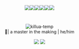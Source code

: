 ### 
<p align="center"><a href="https://www.facebook.com/miggypawaon/"><img src="https://img.shields.io/badge/Facebook-1877F2?style=for-the-badge&logo=facebook&logoColor=white"></img></a><a href="https://twitter.com/miggy_pawaon"><img src="https://img.shields.io/badge/Twitter-1DA1F2?style=for-the-badge&logo=twitter&logoColor=white"></img></a><a href="https://www.linkedin.com/in/louispawaon/"><img src="https://img.shields.io/badge/LinkedIn-0077B5?style=for-the-badge&logo=linkedin&logoColor=white"></img></a><a href="https://www.hackerrank.com/tremor6916"><img src="https://img.shields.io/badge/-Hackerrank-2EC866?style=for-the-badge&logo=HackerRank&logoColor=white"></img></a><a href="https://www.freecodecamp.org/louispawaon"><img src="https://img.shields.io/badge/free%20code%20camp-27273D?style=for-the-badge&logo=freecodecamp&logoColor=white"></img></a><a href="https://myanimelist.net/profile/6916tremor"><img src="https://img.shields.io/badge/Myanimelist-2E51A2?style=for-the-badge&logo=myanimelist&logoColor=white"></img></a></p>
<br>
<p align="center">
<img align="center" alt="killua-temp" src="https://raw.githubusercontent.com/tremor6916/tremor6916/main/musashi.gif" style="max-width;100">
<br>
👹| a master in the making | he/him 
</p>
<p align="center">
<img align="center" src="https://github-readme-stats.vercel.app/api?username=tremor6916&show_icons=true&theme=tokyonight">
  
<img align="center" src="http://github-readme-streak-stats.herokuapp.com?user=tremor6916&theme=tokyonight&hide_border=true">

</p>
<!--
**tremor6916/tremor6916** is a ✨ _special_ ✨ repository because its `README.md` (this file) appears on your GitHub profile.

Here are some ideas to get you started:

- 🔭 I’m currently working on ...
- 🌱 I’m currently learning ...
- 👯 I’m looking to collaborate on ...
- 🤔 I’m looking for help with ...
- 💬 Ask me about ...
- 📫 How to reach me: ...
- 😄 Pronouns: ...
- ⚡ Fun fact: ...
-->
